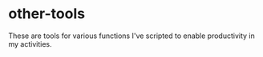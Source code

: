 # other-tools
These are tools for various functions I've scripted to enable productivity in my activities.

